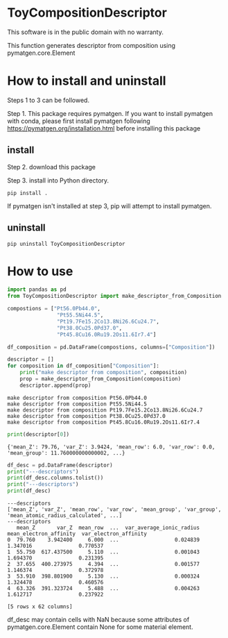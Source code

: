 # ToyCompositionDescriptor

This software is in the public domain with no warranty.

This function generates descriptor from composition using pymatgen.core.Element

# How to install and uninstall
Steps 1 to 3 can be followed.

Step 1. This package requires pymatgen. 
If you want to install pymatgen with conda, please first install pymatgen following https://pymatgen.org/installation.html before installing this package 

## install

Step 2. download this package

Step 3. install into Python directory.
```
pip install .
````

If pymatgen isn't installed at step 3, pip will attempt to install pymatgen.

## uninstall
```
pip uninstall ToyCompositionDescriptor
```

# How to use

```python
import pandas as pd
from ToyCompositionDescriptor import make_descriptor_from_Composition

compostions = ["Pt56.0Pb44.0",
                "Pt55.5Ni44.5",
                "Pt19.7Fe15.2Co13.8Ni26.6Cu24.7",
                "Pt38.0Cu25.0Pd37.0",
                "Pt45.8Cu16.0Ru19.2Os11.6Ir7.4"]

df_composition = pd.DataFrame(compostions, columns=["Composition"])

descriptor = []
for composition in df_composition["Composition"]:
    print("make descriptor from composition", composition)
    prop = make_descriptor_from_Composition(composition)
    descriptor.append(prop)
```
```
make descriptor from composition Pt56.0Pb44.0
make descriptor from composition Pt55.5Ni44.5
make descriptor from composition Pt19.7Fe15.2Co13.8Ni26.6Cu24.7
make descriptor from composition Pt38.0Cu25.0Pd37.0
make descriptor from composition Pt45.8Cu16.0Ru19.2Os11.6Ir7.4
```
```python
print(descriptor[0])
```
```
{'mean_Z': 79.76, 'var_Z': 3.9424, 'mean_row': 6.0, 'var_row': 0.0, 'mean_group': 11.760000000000002, ...}
```
```python
df_desc = pd.DataFrame(descriptor)
print("---descriptors")
print(df_desc.columns.tolist())
print("---descriptors")
print(df_desc)
```
```
---descriptors
['mean_Z', 'var_Z', 'mean_row', 'var_row', 'mean_group', 'var_group', 'mean_atomic_radius_calculated', ...]
---descriptors
   mean_Z       var_Z  mean_row  ...  var_average_ionic_radius  mean_electron_affinity  var_electron_affinity
0  79.760    3.942400     6.000  ...                  0.024839                1.347016               0.770537
1  55.750  617.437500     5.110  ...                  0.001043                1.694370               0.231395
2  37.655  400.273975     4.394  ...                  0.001577                1.146374               0.372978
3  53.910  398.801900     5.130  ...                  0.000324                1.324478               0.460576
4  63.326  391.323724     5.488  ...                  0.004263                1.612717               0.237922

[5 rows x 62 columns]

```
df_desc may contain cells with NaN because some attributes of pymatgen.core.Element contain None for some material element. 
